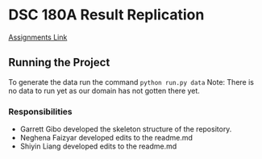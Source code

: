 # DSC 180A Result Replication

[Assignments Link](https://dsc-capstone.github.io/assignments/quarter-1-methodology/)


## Running the Project 

To generate the data run the command `python run.py data`
Note: There is no data to run yet as our domain has not gotten there yet.


### Responsibilities
* Garrett Gibo developed the skeleton structure of the repository. 
* Neghena Faizyar developed edits to the readme.md
* Shiyin Liang developed edits to the readme.md
